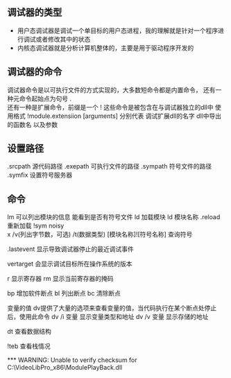 ## 调试器的类型
* 用户态调试器是调试一个单目标的用户态进程，我的理解就是针对一个程序进行调试或者修改其中的状态
* 内核态调试器就是分析计算机整体的，主要是用于驱动程序开发的


## 调试器的命令
调试器命令是以可执行文件的方式实现的，大多数短命令都是内置命令，
还有一种元命令起始点为句号 .   
还有一种是扩展命令，前缀是一个 ! 这些命令是被包含在与调试器独立的dll中 
使用格式  !module.extensiion  [arguments]   分别代表 调试扩展dll的名字   dll中导出的函数名   以及参数

## 设置路径

.srcpath 源代码路径
.exepath 可执行文件的路径
.sympath 符号文件的路径
.symfix  设置符号服务器


## 命令

lm  可以列出模块的信息 能看到是否有符号文件
ld 加载模块    ld 模块名称
.reload 重新加载
!sym noisy  
x  /v(列出字节数，可选)  /t(数据类型)   [模块名称]![符号名称]   查询符号

.lastevent 显示导致调试器停止的最近调试事件

vertarget 会显示调试目标所在操作系统的版本

r  显示寄存器
rm 显示当前寄存器的掩码

bp 增加软件断点
bl   列出断点
bc  清除断点

变量的值
dv提供了大量的选项来查看变量的值，当代码执行在某个断点处停止后，使用此命令
dv /i  变量   显示变量类型和地址
dv /v 变量   显示存储的地址

dt 查看数据结构

!teb  查看栈情况


*** WARNING: Unable to verify checksum for C:\VideoLibPro_x86\ModulePlayBack.dll